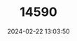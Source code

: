 ---
title: "14590"
category: "Neotoma mexicana"
draft: false
date: 2024-02-22 13:03:50
languages:
  English: ["Mexican Woodrat"]
---
